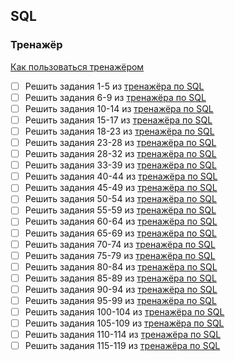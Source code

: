 ## SQL

### Тренажёр

[Как пользоваться тренажёром](https://gist.github.com/dvmn-tasks/61ed775043b24f52595109ddc4562c35)

- [ ] Решить задания 1-5 из [тренажёра по SQL](https://gist.github.com/dvmn-tasks/61ed775043b24f52595109ddc4562c35)
- [ ] Решить задания 6-9 из [тренажёра по SQL](https://gist.github.com/dvmn-tasks/61ed775043b24f52595109ddc4562c35)
- [ ] Решить задания 10-14 из [тренажёра по SQL](https://gist.github.com/dvmn-tasks/61ed775043b24f52595109ddc4562c35)
- [ ] Решить задания 15-17 из [тренажёра по SQL](https://gist.github.com/dvmn-tasks/61ed775043b24f52595109ddc4562c35)
- [ ] Решить задания 18-23 из [тренажёра по SQL](https://gist.github.com/dvmn-tasks/61ed775043b24f52595109ddc4562c35)
- [ ] Решить задания 23-28 из [тренажёра по SQL](https://gist.github.com/dvmn-tasks/61ed775043b24f52595109ddc4562c35)
- [ ] Решить задания 28-32 из [тренажёра по SQL](https://gist.github.com/dvmn-tasks/61ed775043b24f52595109ddc4562c35)
- [ ] Решить задания 33-39 из [тренажёра по SQL](https://gist.github.com/dvmn-tasks/61ed775043b24f52595109ddc4562c35)
- [ ] Решить задания 40-44 из [тренажёра по SQL](https://gist.github.com/dvmn-tasks/61ed775043b24f52595109ddc4562c35)
- [ ] Решить задания 45-49 из [тренажёра по SQL](https://gist.github.com/dvmn-tasks/61ed775043b24f52595109ddc4562c35)
- [ ] Решить задания 50-54 из [тренажёра по SQL](https://gist.github.com/dvmn-tasks/61ed775043b24f52595109ddc4562c35)
- [ ] Решить задания 55-59 из [тренажёра по SQL](https://gist.github.com/dvmn-tasks/61ed775043b24f52595109ddc4562c35)
- [ ] Решить задания 60-64 из [тренажёра по SQL](https://gist.github.com/dvmn-tasks/61ed775043b24f52595109ddc4562c35)
- [ ] Решить задания 65-69 из [тренажёра по SQL](https://gist.github.com/dvmn-tasks/61ed775043b24f52595109ddc4562c35)
- [ ] Решить задания 70-74 из [тренажёра по SQL](https://gist.github.com/dvmn-tasks/61ed775043b24f52595109ddc4562c35)
- [ ] Решить задания 75-79 из [тренажёра по SQL](https://gist.github.com/dvmn-tasks/61ed775043b24f52595109ddc4562c35)
- [ ] Решить задания 80-84 из [тренажёра по SQL](https://gist.github.com/dvmn-tasks/61ed775043b24f52595109ddc4562c35)
- [ ] Решить задания 85-89 из [тренажёра по SQL](https://gist.github.com/dvmn-tasks/61ed775043b24f52595109ddc4562c35)
- [ ] Решить задания 90-94 из [тренажёра по SQL](https://gist.github.com/dvmn-tasks/61ed775043b24f52595109ddc4562c35)
- [ ] Решить задания 95-99 из [тренажёра по SQL](https://gist.github.com/dvmn-tasks/61ed775043b24f52595109ddc4562c35)
- [ ] Решить задания 100-104 из [тренажёра по SQL](https://gist.github.com/dvmn-tasks/61ed775043b24f52595109ddc4562c35)
- [ ] Решить задания 105-109 из [тренажёра по SQL](https://gist.github.com/dvmn-tasks/61ed775043b24f52595109ddc4562c35)
- [ ] Решить задания 110-114 из [тренажёра по SQL](https://gist.github.com/dvmn-tasks/61ed775043b24f52595109ddc4562c35)
- [ ] Решить задания 115-119 из [тренажёра по SQL](https://gist.github.com/dvmn-tasks/61ed775043b24f52595109ddc4562c35)
